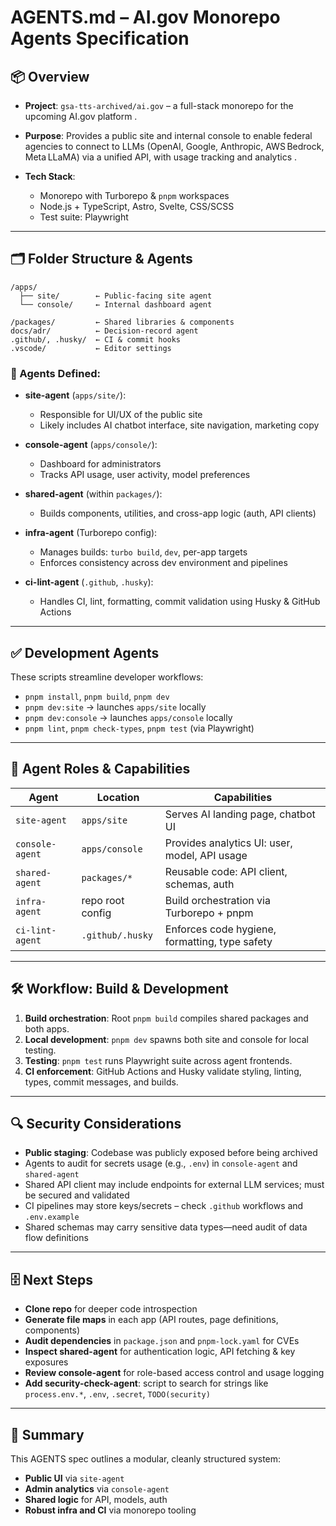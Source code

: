 # AGENTS.md – AI.gov Monorepo Agents Specification

## 📦 Overview

* **Project**: `gsa‑tts‑archived/ai.gov` – a full-stack monorepo for the upcoming AI.gov platform .
* **Purpose**: Provides a public site and internal console to enable federal agencies to connect to LLMs (OpenAI, Google, Anthropic, AWS Bedrock, Meta LLaMA) via a unified API, with usage tracking and analytics .
* **Tech Stack**:

  * Monorepo with Turborepo & `pnpm` workspaces
  * Node.js + TypeScript, Astro, Svelte, CSS/SCSS
  * Test suite: Playwright

---

## 🗂️ Folder Structure & Agents

```
/apps/
  ├── site/        ← Public-facing site agent
  └── console/     ← Internal dashboard agent

/packages/         ← Shared libraries & components
docs/adr/          ← Decision-record agent
.github/, .husky/  ← CI & commit hooks
.vscode/           ← Editor settings
```

### 🧠 Agents Defined:

* **site-agent** (`apps/site/`):

  * Responsible for UI/UX of the public site
  * Likely includes AI chatbot interface, site navigation, marketing copy

* **console-agent** (`apps/console/`):

  * Dashboard for administrators
  * Tracks API usage, user activity, model preferences

* **shared-agent** (within `packages/`):

  * Builds components, utilities, and cross-app logic (auth, API clients)

* **infra-agent** (Turborepo config):

  * Manages builds: `turbo build`, `dev`, per-app targets
  * Enforces consistency across dev environment and pipelines

* **ci-lint-agent** (`.github`, `.husky`):

  * Handles CI, lint, formatting, commit validation using Husky & GitHub Actions

---

## ✅ Development Agents

These scripts streamline developer workflows:

* `pnpm install`, `pnpm build`, `pnpm dev`
* `pnpm dev:site` → launches `apps/site` locally
* `pnpm dev:console` → launches `apps/console` locally
* `pnpm lint`, `pnpm check-types`, `pnpm test` (via Playwright)

---

## 🤖 Agent Roles & Capabilities

| Agent           | Location         | Capabilities                                   |
| --------------- | ---------------- | ---------------------------------------------- |
| `site-agent`    | `apps/site`      | Serves AI landing page, chatbot UI             |
| `console-agent` | `apps/console`   | Provides analytics UI: user, model, API usage  |
| `shared-agent`  | `packages/*`     | Reusable code: API client, schemas, auth       |
| `infra-agent`   | repo root config | Build orchestration via Turborepo + pnpm       |
| `ci-lint-agent` | `.github/.husky` | Enforces code hygiene, formatting, type safety |

---

## 🛠️ Workflow: Build & Development

1. **Build orchestration**: Root `pnpm build` compiles shared packages and both apps.
2. **Local development**: `pnpm dev` spawns both site and console for local testing.
3. **Testing**: `pnpm test` runs Playwright suite across agent frontends.
4. **CI enforcement**: GitHub Actions and Husky validate styling, linting, types, commit messages, and builds.

---

## 🔍 Security Considerations

* **Public staging**: Codebase was publicly exposed before being archived
* Agents to audit for secrets usage (e.g., `.env`) in `console-agent` and `shared-agent`
* Shared API client may include endpoints for external LLM services; must be secured and validated
* CI pipelines may store keys/secrets – check `.github` workflows and `.env.example`
* Shared schemas may carry sensitive data types—need audit of data flow definitions

---

## 🗄️ Next Steps

* **Clone repo** for deeper code introspection
* **Generate file maps** in each app (API routes, page definitions, components)
* **Audit dependencies** in `package.json` and `pnpm-lock.yaml` for CVEs
* **Inspect shared-agent** for authentication logic, API fetching & key exposures
* **Review console-agent** for role-based access control and usage logging
* **Add security-check-agent**: script to search for strings like `process.env.*`, `.env`, `.secret`, `TODO(security)`

---

## 🧩 Summary

This AGENTS spec outlines a modular, cleanly structured system:

* **Public UI** via `site-agent`
* **Admin analytics** via `console-agent`
* **Shared logic** for API, models, auth
* **Robust infra and CI** via monorepo tooling
